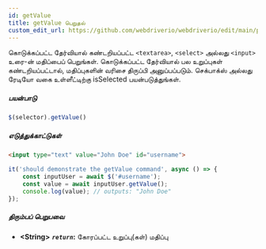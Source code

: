 ```yaml
---
id: getValue
title: getValue பெறுதல்
custom_edit_url: https://github.com/webdriverio/webdriverio/edit/main/packages/webdriverio/src/commands/element/getValue.ts
---
```


கொடுக்கப்பட்ட தேர்வியால் கண்டறியப்பட்ட `<textarea>`, `<select>` அல்லது `<input>` உரை-ன் மதிப்பைப் பெறுங்கள்.
கொடுக்கப்பட்ட தேர்வியால் பல உறுப்புகள் கண்டறியப்பட்டால், மதிப்புகளின் வரிசை திருப்பி அனுப்பப்படும்.
செக்பாக்ஸ் அல்லது ரேடியோ வகை உள்ளீட்டிற்கு isSelected பயன்படுத்துங்கள்.

##### பயன்பாடு

```js
$(selector).getValue()
```

##### எடுத்துக்காட்டுகள்

```html title="index.html"
<input type="text" value="John Doe" id="username">
```

```js title="getValue.js"
it('should demonstrate the getValue command', async () => {
    const inputUser = await $('#username');
    const value = await inputUser.getValue();
    console.log(value); // outputs: "John Doe"
});
```

##### திரும்பப் பெறுபவை

- **&lt;String&gt;**
            **<code><var>return</var></code>:**   கோரப்பட்ட உறுப்பு(கள்) மதிப்பு